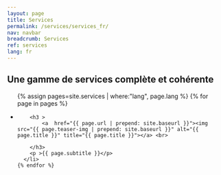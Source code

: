 ```yaml
---
layout: page
title: Services
permalink: /services/services_fr/
nav: navbar
breadcrumb: Services
ref: services
lang: fr
---
```


## Une gamme de services complète et cohérente
<div class="wrapper">


<ul>
    {% assign pages=site.services | where:"lang", page.lang %}
    {% for page in pages %}
      <li>
        
        <h3 >
			<a  href="{{ page.url | prepend: site.baseurl }}"><img src="{{ page.teaser-img | prepend: site.baseurl }}" alt="{{ page.title }}" title="{{ page.title }}"></a> <br>
          
        </h3>
        <p >{{ page.subtitle }}</p>
      </li>
    {% endfor %}
  </ul>
